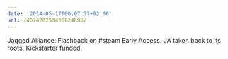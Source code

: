 ```yaml
---
date: '2014-05-17T00:07:57+02:00'
url: /467426253436624896/
---
```

Jagged Alliance: Flashback on #steam Early Access.
JA taken back to its roots, Kickstarter funded.
